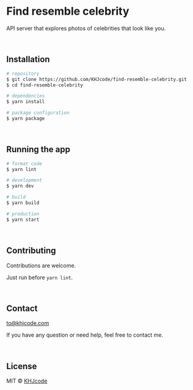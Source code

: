 # Find resemble celebrity

API server that explores photos of celebrities that look like you.

<br/>

## Installation

```bash
# repository
$ git clone https://github.com/KHJcode/find-resemble-celebrity.git
$ cd find-resemble-celebrity

# dependencies
$ yarn install

# package configuration
$ yarn package
```

<br/>

## Running the app

```bash
# format code
$ yarn lint

# development
$ yarn dev

# build
$ yarn build

# production
$ yarn start
```

<br/>

## Contributing

Contributions are welcome.

Just run before `yarn lint`.

<br/>

## Contact

[to@khjcode.com](mailto:to@khjcode.com)

If you have any question or need help, feel free to contact me.

<br/>

## License

MIT © [KHJcode](https://github.com/KHJcode)
